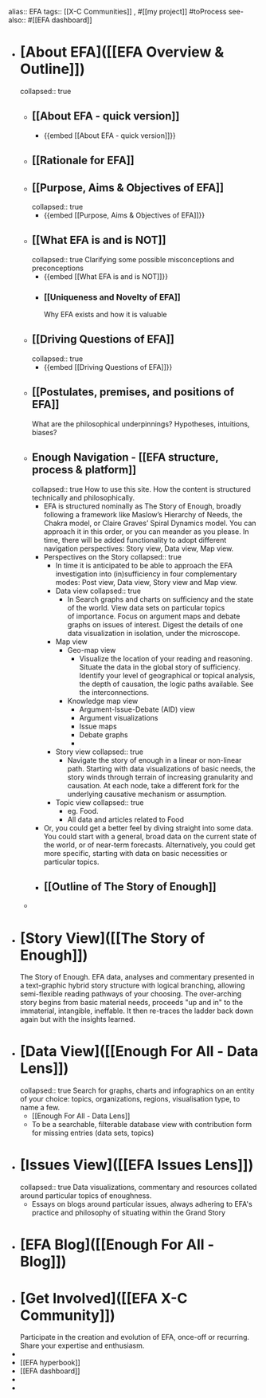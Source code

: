 alias:: EFA
tags:: [[X-C Communities]] , #[[my project]] #toProcess
see-also:: #[[EFA dashboard]]

- # [About EFA]([[EFA Overview & Outline]])
  collapsed:: true
	- ## [[About EFA - quick version]]
		- {{embed [[About EFA - quick version]]}}
	- ## [[Rationale for EFA]]
	- ## [[Purpose, Aims & Objectives of EFA]]
	  collapsed:: true
		- {{embed [[Purpose, Aims & Objectives of EFA]]}}
	- ## [[What EFA is and is NOT]]
	  collapsed:: true
	  Clarifying some possible misconceptions and preconceptions
		- {{embed [[What EFA is and is NOT]]}}
		- ### [[Uniqueness and Novelty of EFA]] 
		  Why EFA exists and how it is valuable
	- ## [[Driving Questions of EFA]]
	  collapsed:: true
		- {{embed [[Driving Questions of EFA]]}}
	- ## [[Postulates, premises, and positions of EFA]]
	  What are the philosophical underpinnings? Hypotheses, intuitions, biases?
	- ## Enough Navigation - [[EFA structure, process & platform]]
	  collapsed:: true
	  How to use this site.
	  How the content is structured technically and philosophically.
		- EFA is structured nominally as The Story of Enough, broadly following a framework like Maslow’s Hierarchy of Needs, the Chakra model, or Claire Graves’ Spiral Dynamics model. You can approach it in this order, or you can meander as you please. In time, there will be added functionality to adopt different navigation perspectives: Story view, Data view, Map view.
		- Perspectives on the Story
		  collapsed:: true
			- In time it is anticipated to be able to approach the EFA investigation into (in)sufficiency in four complementary modes: Post view, Data view, Story view and Map view.
			- Data view
			  collapsed:: true
				- In Search graphs and charts on sufficiency and the state of the world. View data sets on particular topics of importance. Focus on argument maps and debate graphs on issues of interest. Digest the details of one data visualization in isolation, under the microscope.
			- Map view
				- Geo-map view
					- Visualize the location of your reading and reasoning. Situate the data in the global story of sufficiency. Identify your level of geographical or topical analysis, the depth of causation, the logic paths available. See the interconnections.
				- Knowledge map view
					- Argument-Issue-Debate (AID) view
					- Argument visualizations
					- Issue maps
					- Debate graphs
					-
			- Story view
			  collapsed:: true
				- Navigate the story of enough in a linear or non-linear path. Starting with data visualizations of basic needs, the story winds through terrain of increasing granularity and causation. At each node, take a different fork for the underlying causative mechanism or assumption.
			- Topic view
			  collapsed:: true
				- eg. Food.
				- All data and articles related to Food
		- Or, you could get a better feel by diving straight into some data. You could start with a general, broad data on the current state of the world, or of near-term forecasts. Alternatively, you could get more specific, starting with data on basic necessities or particular topics.
		- ## [[Outline of The Story of Enough]]
	-
- # [Story View]([[The Story of Enough]])
  The Story of Enough. EFA data, analyses and commentary presented in a text-graphic hybrid story structure with logical branching, allowing semi-flexible reading pathways of your choosing. The over-arching story begins from basic material needs, proceeds "up and in" to the immaterial, intangible, ineffable. It then re-traces the ladder back down again but with the insights learned.
- # [Data View]([[Enough For All - Data Lens]])
  collapsed:: true
  Search for graphs, charts and infographics on an entity of your choice: topics, organizations, regions, visualisation type, to name a few.
	- [[Enough For All - Data Lens]]
	- To be a searchable, filterable database view with contribution form for missing entries (data sets, topics)
- # [Issues View]([[EFA Issues Lens]])
  collapsed:: true
  Data visualizations, commentary and resources collated around particular topics of enoughness.
	- Essays on blogs around particular issues, always adhering to EFA's practice and philosophy of situating within the Grand Story
- # [EFA Blog]([[Enough For All - Blog]])
- # [Get Involved]([[EFA X-C Community]])
  Participate in the creation and evolution of EFA, once-off or recurring. Share your expertise and enthusiasm.
-
- [[EFA hyperbook]]
- [[EFA dashboard]]
-
-